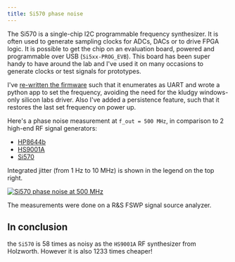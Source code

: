 ```yaml
---
title: Si570 phase noise
---
```

The Si570 is a single-chip I2C programmable frequency synthesizer. It is often used to generate sampling clocks for ADCs, DACs or to drive FPGA logic. It is possible to get the chip on an evaluation board, powered and programmable over USB (`Si5xx-PROG_EVB`). This board has been super handy to have around the lab and I've used it on many occasions to generate clocks or test signals for prototypes.

I've [re-written the firmware](https://github.com/yetifrisstlama/Si5xx-5x7-EVV_autoloader) such that it enumerates as UART and wrote a python app to set the frequency, avoiding the need for the kludgy windows-only silicon labs driver. Also I've added a persistence feature, such that it restores the last set frequency on power up.

Here's a phase noise measurement at `f_out = 500 MHz`, in comparison to 2 high-end RF signal generators:

  * [HP8644b](https://www.keysight.com/en/pd-1000002189%3Aepsg%3Apro-pn-8644B/high-performance-signal-generator-1-ghz-or-2-ghz?cc=US&lc=eng)
  * [HS9001A](http://www.holzworth.com/Spec_sheets/HS9000_Web_Datasheet.pdf)
  * [Si570](https://www.silabs.com/documents/public/data-sheets/si570.pdf)

Integrated jitter (from 1 Hz to 10 MHz) is shown in the legend on the top right.

[![Si570 phase noise at 500 MHz]({{site.baseurl}}/uploads/si570_pn.png)]({{site.baseurl}}/uploads/si570_pn.png)

The measurements were done on a R&S FSWP signal source analyzer.

## In conclusion
the `Si570` is 58 times as noisy as the `HS9001A` RF synthesizer from Holzworth. However it is also 1233 times cheaper!
